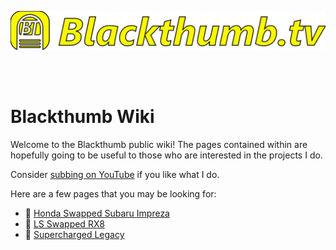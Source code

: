 [![Blackthumb logo](logo.svg)](https://blackthumb.tv/)

<br /><br />

# Blackthumb Wiki
Welcome to the Blackthumb public wiki! The pages contained within are hopefully going to be useful to those who are interested in the projects I do. 

Consider [subbing on YouTube](https://youtube.com/blackthumb_tv) if you like what I do.

Here are a few pages that you may be looking for:
 - 🚗 [Honda Swapped Subaru Impreza](/Hondaru/Index.md)
 - 🚗 [LS Swapped RX8](/LSRX8/Index.md)
 - 🚗 [Supercharged Legacy](/Legacy/Index.md)


